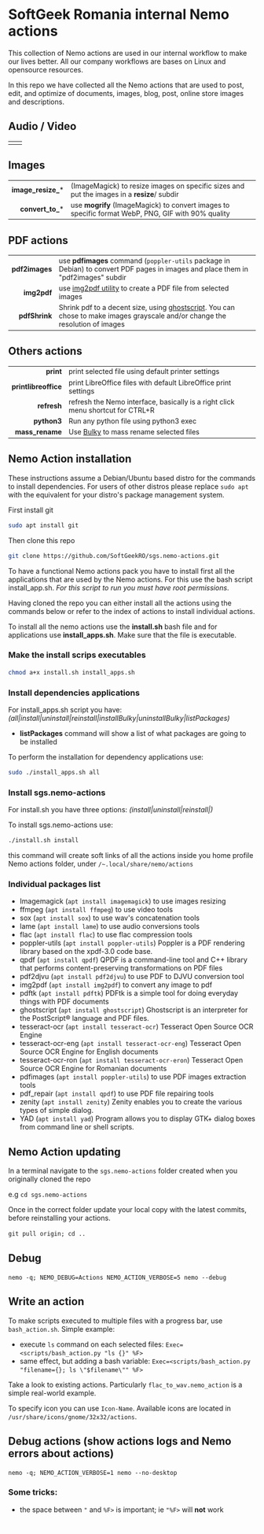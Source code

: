 # SoftGeek Romania internal Nemo actions

This collection of Nemo actions are used in our internal workflow to make our
lives better.
All our company workflows are bases on Linux and opensource resources.

In this repo we have collected all the Nemo actions that are used to post, edit,
and optimize of documents, images, blog, post, online store images and
descriptions.

## Audio / Video
| | |
|-|-|
| | |

## Images
|                     |                                                                                                    |
|--------------------:|----------------------------------------------------------------------------------------------------|
|  **image_resize_*** | (ImageMagick) to resize images on specific sizes and put the images in a **resize**/ subdir        |
|    **convert_to_*** | use **mogrify** (ImageMagick) to convert images to specific format WebP, PNG, GIF with 90% quality |

## PDF actions
|                |                                                                                                                                                               |
|---------------:|---------------------------------------------------------------------------------------------------------------------------------------------------------------|
| **pdf2images** | use **pdfimages** command (`poppler-utils` package in Debian) to convert PDF pages in images and place them in "pdf2images" subdir                            |
|    **img2pdf** | use [img2pdf utility](https://pypi.org/project/img2pdf/) to create a PDF file from selected images                                                            |
|  **pdfShrink** | Shrink pdf to a decent size, using [ghostscript](https://www.ghostscript.com/). You can chose to make images grayscale and/or change the resolution of images |

## Others actions
|                      |                                                                                 |
|---------------------:|:--------------------------------------------------------------------------------|
|            **print** | print selected file using default printer settings                              |
| **printlibreoffice** | print LibreOffice files with default LibreOffice print settings                 |
|          **refresh** | refresh the Nemo interface, basically is a right click menu shortcut for CTRL+R |
|          **python3** | Run any python file using python3 exec                                          |
|      **mass_rename** | Use [Bulky](https://github.com/linuxmint/bulky) to mass rename selected files   |


## Nemo Action installation

These instructions assume a Debian/Ubuntu based distro for the commands to
install dependencies. For users of other distros please replace `sudo apt`
with the equivalent for your distro's package management system.

First install git

```bash
sudo apt install git
```

Then clone this repo

```bash
git clone https://github.com/SoftGeekRO/sgs.nemo-actions.git
```

To have a functional Nemo actions pack you have to install first all the
applications that are used by the Nemo actions. For this use the bash
script install_app.sh. _For this script to run you must have root permissions_.

Having cloned the repo you can either install all the actions using the
commands below or refer to the index of actions to install individual actions.

To install all the nemo actions use the **install.sh** bash file and for
applications use **install_apps.sh**. Make sure that the
file is executable.

### Make the install scrips executables
```bash
chmod a+x install.sh install_apps.sh
```

### Install dependencies applications

For install_apps.sh script you have:
_(all|install|uninstall|reinstall|installBulky|uninstallBulky|listPackages)_

* **listPackages** command will show a list of what packages are going to be installed

To perform the installation for dependency applications use:

```bash
sudo ./install_apps.sh all
```

### Install sgs.nemo-actions

For install.sh you have three options:
_(install|uninstall|reinstall|)_

To install sgs.nemo-actions use:
```bash
./install.sh install
```
this command will create soft links of all the actions inside you home profile Nemo
actions folder, under `/~.local/share/nemo/actions`

### Individual packages list

  - Imagemagick (`apt install imagemagick`) to use images resizing
  - ffmpeg (`apt install ffmpeg`) to use video tools
  - sox (`apt install sox`) to use wav's concatenation tools
  - lame (`apt install lame`) to use audio conversions tools
  - flac (`apt install flac`) to use flac compression tools
  - poppler-utils (`apt install poppler-utils`) Poppler is a PDF rendering library based on the xpdf-3.0 code base.
  - qpdf (`apt install qpdf`) QPDF is a command-line tool and C++ library that performs content-preserving transformations on PDF files
  - pdf2djvu (`apt install pdf2djvu`) to use PDF to DJVU conversion tool
  - img2pdf (`apt install img2pdf`) to convert any image to pdf
  - pdftk (`apt install pdftk`) PDFtk is a simple tool for doing everyday things with PDF documents
  - ghostscript (`apt install ghostscript`) Ghostscript is an interpreter for the PostScript®  language and PDF files.
  - tesseract-ocr (`apt install tesseract-ocr`) Tesseract Open Source OCR Engine
  - tesseract-ocr-eng (`apt install tesseract-ocr-eng`) Tesseract Open Source OCR Engine for English documents
  - tesseract-ocr-ron (`apt install tesseract-ocr-eron`) Tesseract Open Source OCR Engine for Romanian documents
  - pdfimages (`apt install poppler-utils`) to use PDF images extraction tools
  - pdf_repair (`apt install qpdf`) to use PDF file repairing tools
  - zenity (`apt install zenity`) Zenity enables you to create the various types of simple dialog.
  - YAD (`apt install yad`) Program allows you to display GTK+ dialog boxes from command line or shell scripts.

## Nemo Action updating

In a terminal navigate to the `sgs.nemo-actions` folder created when you
originally cloned the repo

e.g `cd sgs.nemo-actions`

Once in the correct folder update your local copy with the latest commits,
before reinstalling your actions.

`git pull origin; cd ..`

## Debug

`nemo -q; NEMO_DEBUG=Actions NEMO_ACTION_VERBOSE=5 nemo --debug`

## Write an action

To make scripts executed to multiple files with a progress bar,
use `bash_action.sh`. Simple example:
  - execute `ls` command on each selected files:
    `Exec=<scripts/bash_action.py "ls {}" %F>`
  - same effect, but adding a bash variable:
    `Exec=<scripts/bash_action.py "filename={}; ls \"$filename\"" %F>`

Take a look to existing actions. Particularly `flac_to_wav.nemo_action` is a simple real-world example.

To specify icon you can use `Icon-Name`. Available icons are located in `/usr/share/icons/gnome/32x32/actions`.

## Debug actions (show actions logs and Nemo errors about actions)

```
nemo -q; NEMO_ACTION_VERBOSE=1 nemo --no-desktop
```

### Some tricks:
- the space between `"` and `%F>` is important; ie `"%F>` will **not** work

![plot](docs/title.svg)